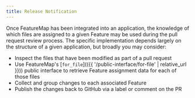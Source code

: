 ```yaml
---
title: Release Notification
---
```


Once FeatureMap has been integrated into an application, the knowledge of which files are assigned to a given Feature may be used during the pull request review process.  The specific implementation depends largely on the structure of a given application, but broadly you may consider:

  - Inspect the files that have been modified as part of a pull request
  - Use FeatureMap's [`for_file`](({{ '/public-interface/for-file' | relative_url }})) public interface to retrieve Feature assignment data for each of those files
  - Collect and group changes to each associated Feature
  - Publish the changes back to GitHub via a label or comment on the PR
